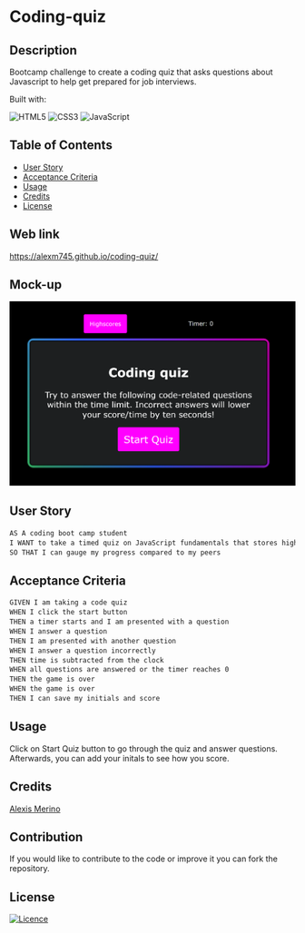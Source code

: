 # Coding-quiz

## Description
Bootcamp challenge to create a coding quiz that asks questions about Javascript to help get prepared for job interviews.

Built with:

![HTML5](https://img.shields.io/badge/html5-%23E34F26.svg?style=for-the-badge&logo=html5&logoColor=white)
![CSS3](https://img.shields.io/badge/css3-%231572B6.svg?style=for-the-badge&logo=css3&logoColor=white)
![JavaScript](https://img.shields.io/badge/javascript-%23323330.svg?style=for-the-badge&logo=javascript&logoColor=%23F7DF1E)

## Table of Contents
- [User Story](#user-story)
- [Acceptance Criteria](#acceptance-criteria)
- [Usage](#usage)
- [Credits](#credits)
- [License](#license)

## Web link
 https://alexm745.github.io/coding-quiz/
 
## Mock-up

![CodingQuiz](./assets/coding-quiz.png)

## User Story
```md
AS A coding boot camp student
I WANT to take a timed quiz on JavaScript fundamentals that stores high scores
SO THAT I can gauge my progress compared to my peers
```
## Acceptance Criteria
```md
GIVEN I am taking a code quiz
WHEN I click the start button
THEN a timer starts and I am presented with a question
WHEN I answer a question
THEN I am presented with another question
WHEN I answer a question incorrectly
THEN time is subtracted from the clock
WHEN all questions are answered or the timer reaches 0
THEN the game is over
WHEN the game is over
THEN I can save my initials and score
```


## Usage
Click on Start Quiz button to go through the quiz and answer questions. Afterwards, you can add your initals to see how you score.

## Credits

[Alexis Merino](https://github.com/AlexM745) 
  

## Contribution
  
If you would like to contribute to the code or improve it you can fork the repository.

## License 
  
[![Licence](https://img.shields.io/github/license/Ileriayo/markdown-badges?style=for-the-badge)](./LICENSE)
